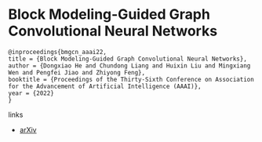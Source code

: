 # Block Modeling-Guided Graph Convolutional Neural Networks

```
@inproceedings{bmgcn_aaai22,
title = {Block Modeling-Guided Graph Convolutional Neural Networks},
author = {Dongxiao He and Chundong Liang and Huixin Liu and Mingxiang Wen and Pengfei Jiao and Zhiyong Feng},
booktitle = {Proceedings of the Thirty-Sixth Conference on Association for the Advancement of Artificial Intelligence (AAAI)},
year = {2022}
}
```

links
- [arXiv](https://arxiv.org/abs/2112.13507)
